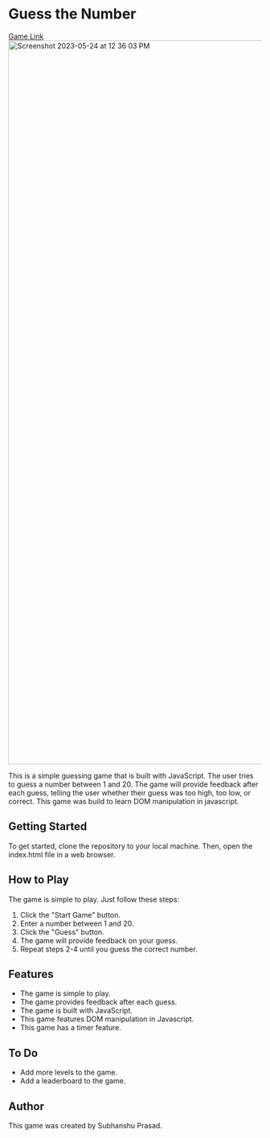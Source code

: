 # Guess the Number
[Game Link](http://subhanshuprasad.me/guessthenumber/)
<img width="1440" alt="Screenshot 2023-05-24 at 12 36 03 PM" src="https://github.com/subhanshu1111/guessthenumber/assets/103764915/446f49cd-08c3-4e64-9d80-707932326574">


This is a simple guessing game that is built with JavaScript. The user tries to guess a number between 1 and 20. The game will provide feedback after each guess, telling the user whether their guess was too high, too low, or correct. This game was build to learn DOM manipulation in javascript.

## Getting Started

To get started, clone the repository to your local machine. Then, open the index.html file in a web browser.

## How to Play

The game is simple to play. Just follow these steps:

1.  Click the "Start Game" button.
2.  Enter a number between 1 and 20.
3.  Click the "Guess" button.
4.  The game will provide feedback on your guess.
5.  Repeat steps 2-4 until you guess the correct number.

## Features

-   The game is simple to play.
-   The game provides feedback after each guess.
-   The game is built with JavaScript.
-   This game features DOM manipulation in Javascript.
-   This game has a timer feature.

## To Do

-   Add more levels to the game.
-   Add a leaderboard to the game.

## Author

This game was created by Subhanshu Prasad.
